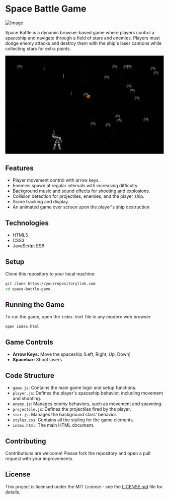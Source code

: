 
# Space Battle Game

![Image](image.png)

Space Battle is a dynamic browser-based game where players control a spaceship and navigate through a field of stars and enemies. Players must dodge enemy attacks and destroy them with the ship's laser cannons while collecting stars for extra points.

![Screen](screen.png)

## Features

- Player movement control with arrow keys.
- Enemies spawn at regular intervals with increasing difficulty.
- Background music and sound effects for shooting and explosions.
- Collision detection for projectiles, enemies, and the player ship.
- Score tracking and display.
- An animated game over screen upon the player's ship destruction.

## Technologies

- HTML5
- CSS3
- JavaScript ES6

## Setup

Clone this repository to your local machine:

```bash
git clone https://yourrepositorylink.com
cd space-battle-game
```

## Running the Game

To run the game, open the `index.html` file in any modern web browser.

```plaintext
open index.html
```

## Game Controls

- **Arrow Keys:** Move the spaceship (Left, Right, Up, Down)
- **Spacebar:** Shoot lasers

## Code Structure

- `game.js`: Contains the main game logic and setup functions.
- `player.js`: Defines the player's spaceship behavior, including movement and shooting.
- `enemy.js`: Manages enemy behaviors, such as movement and spawning.
- `projectile.js`: Defines the projectiles fired by the player.
- `star.js`: Manages the background stars' behavior.
- `styles.css`: Contains all the styling for the game elements.
- `index.html`: The main HTML document.

## Contributing

Contributions are welcome! Please fork the repository and open a pull request with your improvements.

## License

This project is licensed under the MIT License - see the [LICENSE.md](LICENSE.md) file for details.
